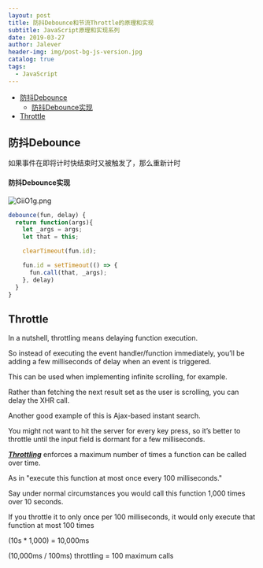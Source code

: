 ```yaml
---
layout: post
title: 防抖Debounce和节流Throttle的原理和实现
subtitle: JavaScript原理和实现系列
date: 2019-03-27
author: Jalever
header-img: img/post-bg-js-version.jpg
catalog: true
tags:
  - JavaScript
---
```


- [防抖Debounce](#%e9%98%b2%e6%8a%96debounce)
    - [防抖Debounce实现](#%e9%98%b2%e6%8a%96debounce%e5%ae%9e%e7%8e%b0)
- [Throttle](#throttle)

## 防抖Debounce

如果事件在即将计时快结束时又被触发了，那么重新计时

#### 防抖Debounce实现
![GiiO1g.png](https://s1.ax1x.com/2020/03/27/GiiO1g.png)
```js
debounce(fun, delay) {
  return function(args){
    let _args = args;
    let that = this;

    clearTimeout(fun.id);

    fun.id = setTimeout(() => {
      fun.call(that, _args);
    }, delay)
  }
}
```

## Throttle
In a nutshell, throttling means delaying function execution.<br/>

So instead of executing the event handler/function immediately, you’ll be adding a few milliseconds of delay when an event is triggered.<br/>

This can be used when implementing infinite scrolling, for example. <br/>

Rather than fetching the next result set as the user is scrolling, you can delay the XHR call.<br/>

Another good example of this is Ajax-based instant search. <br/>

You might not want to hit the server for every key press, so it’s better to throttle until the input field is dormant for a few milliseconds.<br/>

<ins>***Throttling***</ins> enforces a maximum number of times a function can be called over time. <br>

As in "execute this function at most once every 100 milliseconds."

Say under normal circumstances you would call this function 1,000 times over 10 seconds.
<br>

If you throttle it to only once per 100 milliseconds, it would only execute that function at most 100 times<br>

(10s * 1,000) = 10,000ms<br>

(10,000ms / 100ms) throttling = 100 maximum calls



